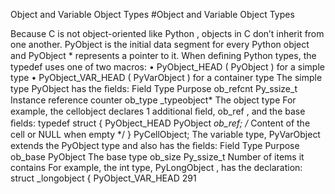 Object and Variable Object Types 
#Object and Variable Object Types 

 Because C is not object-oriented  like Python , objects in C don’t inherit from one another.  PyObject  is the initial data segment for every Python object and  PyObject *  represents a pointer to it. When deﬁning Python types, the  typedef  uses one of two macros: •  PyObject_HEAD  ( PyObject ) for a simple type •  PyObject_VAR_HEAD  ( PyVarObject ) for a container type The simple type  PyObject  has the ﬁelds: Field Type Purpose ob_refcnt Py_ssize_t Instance reference counter ob_type _typeobject* The object type For example, the  cellobject  declares 1 additional ﬁeld,  ob_ref , and the base ﬁelds: typedef struct  { PyObject_HEAD PyObject *ob_ref; /* Content of the cell or NULL when empty */ } PyCellObject; The variable type,  PyVarObject  extends the  PyObject  type and also has the ﬁelds: Field Type Purpose ob_base PyObject The base type ob_size Py_ssize_t Number of items it contains For example, the  int  type,  PyLongObject , has the declaration: struct  _longobject { PyObject_VAR_HEAD 291